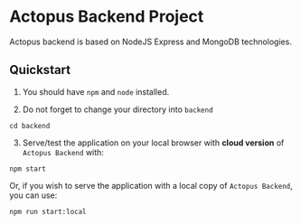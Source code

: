 
# Actopus Backend Project
Actopus backend is based on NodeJS Express and MongoDB technologies.

## Quickstart

1. You should have `npm` and `node` installed.

2. Do not forget to change your directory into `backend`

```
cd backend
```

3. Serve/test the application on your local browser with **cloud version** of `Actopus Backend` with:

```
npm start
```

Or, if you wish to serve the application with a local copy of `Actopus Backend`, you can use:

```
npm run start:local
```

